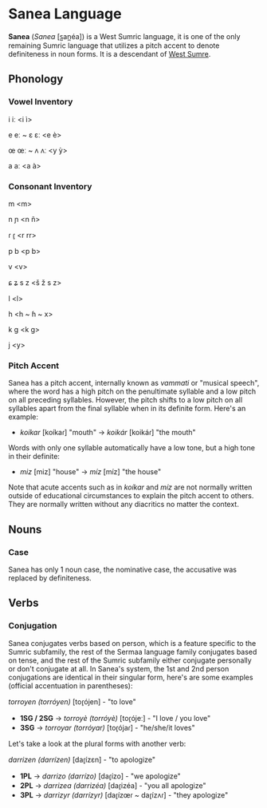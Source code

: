 # Sanea Language

**Sanea** (*Sanea* [s̺an̪éa]) is a West Sumric language, it is one of the only remaining Sumric language that utilizes a pitch accent to denote definiteness in noun forms. It is a descendant of [West Sumre](west-sumre.md).

## Phonology

### Vowel Inventory

i iː \<i ì\>

e eː ~ ɛ ɛː \<e è\>

œ œː ~ ʌ ʌː \<y ỳ\>

a aː \<a à\>

### Consonant Inventory

m \<m\>

n ɲ \<n ñ\>

ɾ ɾ̥ \<r rr\>

p b \<p b\>

v \<v\>

ɕ ʑ s z \<š ž s z\>

l \<l\>

h \<h ~ ɦ ~ x\>

k g \<k g\>

j \<y\>

### Pitch Accent

Sanea has a pitch accent, internally known as *vammati* or "musical speech", where the word has a high pitch on the penultimate syllable and a low pitch on all preceding syllables. However, the pitch shifts to a low pitch on all syllables apart from the final syllable when in its definite form. Here's an example:
* *koíkar* [koíkaɾ] "mouth" -> *koikár* [koikáɾ] "the mouth"

Words with only one syllable automatically have a low tone, but a high tone in their definite:
* *miz* [miz] "house" -> *míz* [míz] "the house"

Note that acute accents such as in *koíkar* and *míz* are not normally written outside of educational circumstances to explain the pitch accent to others. They are normally written without any diacritics no matter the context.

## Nouns

### Case
Sanea has only 1 noun case, the nominative case, the accusative was replaced by definiteness.

## Verbs

### Conjugation

Sanea conjugates verbs based on person, which is a feature specific to the Sumric subfamily, the rest of the Sermaa language family conjugates based on tense, and the rest of the Sumric subfamily either conjugate personally or don't conjugate at all. In Sanea's system, the 1st and 2nd person conjugations are identical in their singular form, here's are some examples (official accentuation in parentheses):

*torroyen (torróyen)* [toɾ̥ójen] - "to love"
* **1SG / 2SG** -> *torroyè (torróyè)* [toɾ̥ójeː] - "I love / you love"
* **3SG** -> *torroyar (torróyar)* [toɾ̥ójaɾ] - "he/she/it loves"

Let's take a look at the plural forms with another verb:

*darrizen (darrízen)* [daɾ̥ízɛn] - "to apologize"
* **1PL** -> *darrizo (darrízo)* [daɾ̥ízo] - "we apologize"
* **2PL** -> *darrizea (darrizéa)* [daɾ̥izéa] - "you all apologize"
* **3PL** -> *darrizyr (darrízyr)* [daɾ̥ízœɾ ~ daɾ̥ízʌɾ] - "they apologize"
